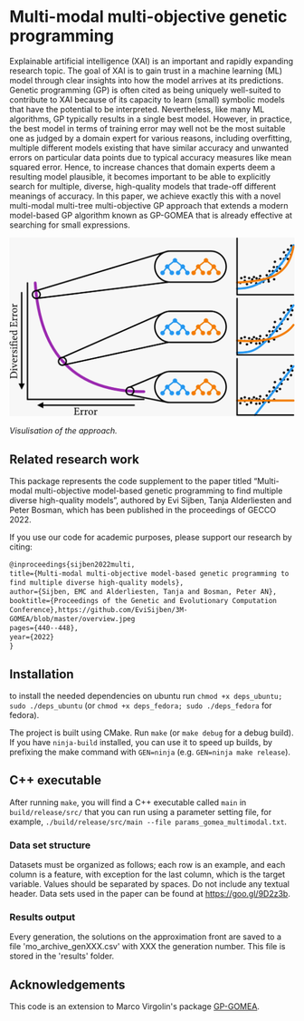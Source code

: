 # Multi-modal multi-objective genetic programming
Explainable artificial intelligence (XAI) is an important and rapidly expanding research topic. The goal of XAI is to gain trust in a machine learning (ML) model through clear insights into how the model arrives at its predictions. Genetic programming (GP) is often cited as being uniquely well-suited to contribute to XAI because of its capacity to learn (small) symbolic models that have the potential to be interpreted. Nevertheless, like many ML algorithms, GP typically results in a single best model. However, in practice, the best model in terms of training error may well not be the most suitable one as judged by a domain expert for various reasons, including overfitting, multiple different models existing that have similar accuracy and unwanted errors on particular data points due to typical accuracy measures like mean squared error. Hence, to increase chances that domain experts deem a resulting model plausible, it becomes important to be able to explicitly search for multiple, diverse, high-quality models that trade-off different meanings of accuracy. In this paper, we achieve exactly this with a novel multi-modal multi-tree multi-objective GP approach that extends a modern model-based GP algorithm known as GP-GOMEA that is already effective at searching for small expressions.

<img alt="eye_catcher" src="overview.jpeg"/>

*Visulisation of the approach.*

## Related research work
This package represents the code supplement to the paper titled “Multi-modal multi-objective model-based genetic programming to find multiple diverse high-quality models”,
authored by Evi Sijben, Tanja Alderliesten and Peter Bosman, which has been published in the proceedings of GECCO 2022.

If you use our code for academic purposes, please support our research by citing:
```
@inproceedings{sijben2022multi,
title={Multi-modal multi-objective model-based genetic programming to find multiple diverse high-quality models},
author={Sijben, EMC and Alderliesten, Tanja and Bosman, Peter AN},
booktitle={Proceedings of the Genetic and Evolutionary Computation Conference},https://github.com/EviSijben/3M-GOMEA/blob/master/overview.jpeg
pages={440--448},
year={2022}
}
```


## Installation
to install the needed dependencies on ubuntu run `chmod +x deps_ubuntu; sudo ./deps_ubuntu` (or `chmod +x deps_fedora; sudo ./deps_fedora` for fedora).

The project is built using CMake. Run `make` (or `make debug` for a debug build). If you have `ninja-build` installed, you can use it to speed up builds, by prefixing the make command with `GEN=ninja` (e.g. `GEN=ninja make release`).

## C++ executable
After running `make`, you will find a C++ executable called `main` in `build/release/src/` that you can run using a parameter setting file, for example, `./build/release/src/main --file params_gomea_multimodal.txt`.

### Data set structure
Datasets must be organized as follows; each row is an example, and each column is a feature, with exception for the last column, which is the target variable. Values should be separated by spaces. Do not include any textual header.
Data sets used in the paper can be found at https://goo.gl/9D2z3b. 

### Results output
Every generation, the solutions on the approximation front are saved to a file 'mo_archive_genXXX.csv' with XXX the generation number. This file is stored in the 'results' folder. 

## Acknowledgements
This code is an extension to Marco Virgolin's package [GP-GOMEA](https://github.com/marcovirgolin/GP-GOMEA).


